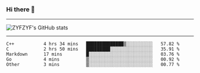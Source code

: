 ### Hi there 👋

-------

<!--

- 🔭 I’m currently working on ...
- 🌱 I’m currently learning Rust
- 👯 I’m looking to collaborate on ...
- 🤔 I’m looking for help with ...
- 💬 Ask me about ...
- 📫 How to reach me: ...
- 😄 Pronouns: ...
- ⚡ Fun fact: ...

-------
-->

![ZYFZYF's GitHub stats](https://github-readme-stats.vercel.app/api?username=ZYFZYF)


-------

<!--START_SECTION:waka-->

```text
C++           4 hrs 34 mins   ██████████████▒░░░░░░░░░░   57.82 %
C             2 hrs 50 mins   █████████░░░░░░░░░░░░░░░░   35.91 %
Markdown      17 mins         █░░░░░░░░░░░░░░░░░░░░░░░░   03.76 %
Go            4 mins          ▒░░░░░░░░░░░░░░░░░░░░░░░░   00.92 %
Other         3 mins          ▒░░░░░░░░░░░░░░░░░░░░░░░░   00.77 %
```

<!--END_SECTION:waka-->


